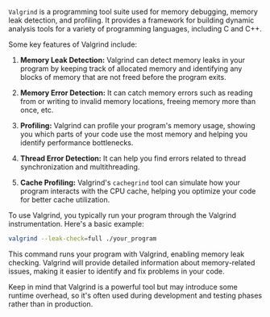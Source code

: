`Valgrind` is a programming tool suite used for memory debugging, memory leak detection, and profiling. It provides a framework for building dynamic analysis tools for a variety of programming languages, including C and C++.

Some key features of Valgrind include:

1. **Memory Leak Detection:** Valgrind can detect memory leaks in your program by keeping track of allocated memory and identifying any blocks of memory that are not freed before the program exits.

2. **Memory Error Detection:** It can catch memory errors such as reading from or writing to invalid memory locations, freeing memory more than once, etc.

3. **Profiling:** Valgrind can profile your program's memory usage, showing you which parts of your code use the most memory and helping you identify performance bottlenecks.

4. **Thread Error Detection:** It can help you find errors related to thread synchronization and multithreading.

5. **Cache Profiling:** Valgrind's `cachegrind` tool can simulate how your program interacts with the CPU cache, helping you optimize your code for better cache utilization.

To use Valgrind, you typically run your program through the Valgrind instrumentation. Here's a basic example:

```bash
valgrind --leak-check=full ./your_program
```

This command runs your program with Valgrind, enabling memory leak checking. Valgrind will provide detailed information about memory-related issues, making it easier to identify and fix problems in your code.

Keep in mind that Valgrind is a powerful tool but may introduce some runtime overhead, so it's often used during development and testing phases rather than in production.
